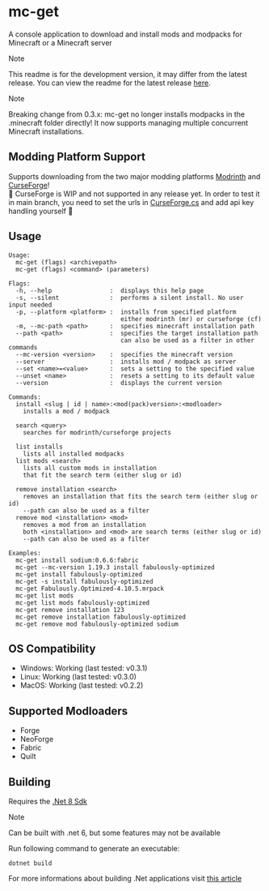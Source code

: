 # mc-get

A console application to download and install mods and modpacks for Minecraft or a Minecraft server

> [!NOTE]
> This readme is for the development version, it may differ from the latest release. You can view the readme for the latest release [here](../v0.3.1/readme.md).

> [!NOTE]
> Breaking change from 0.3.x: mc-get no longer installs modpacks in the .minecraft folder directly! It now supports managing multiple concurrent Minecraft installations.

## Modding Platform Support

Supports downloading from the two major modding platforms [Modrinth](https://modrinth.com/) and [CurseForge](https://www.curseforge.com/)!\
🚧 CurseForge is WIP and not supported in any release yet. In order to test it in main branch, you need to set the urls in [CurseForge.cs](MCGet/Platforms/CurseForge.cs) and add api key handling yourself 🚧


## Usage

    Usage:
      mc-get (flags) <archivepath>
      mc-get (flags) <command> (parameters)
    
    Flags:
      -h, --help                :  displays this help page
      -s, --silent              :  performs a silent install. No user input needed
      -p, --platform <platform> :  installs from specified platform
                                   either modrinth (mr) or curseforge (cf)
      -m, --mc-path <path>      :  specifies minecraft installation path
      --path <path>             :  specifies the target installation path
                                   can also be used as a filter in other commands
      --mc-version <version>    :  specifies the minecraft version
      --server                  :  installs mod / modpack as server
      --set <name>=<value>      :  sets a setting to the specified value
      --unset <name>            :  resets a setting to its default value
      --version                 :  displays the current version
    
    Commands:
      install <slug | id | name>:<mod(pack)version>:<modloader>
        installs a mod / modpack
    
      search <query>
        searches for modrinth/curseforge projects
    
      list installs
        lists all installed modpacks
      list mods <search>
        lists all custom mods in installation
        that fit the search term (either slug or id)
    
      remove installation <search>
        removes an installation that fits the search term (either slug or id)
        --path can also be used as a filter
      remove mod <installation> <mod>
        removes a mod from an installation
        both <installation> and <mod> are search terms (either slug or id)
        --path can also be used as a filter

    Examples:
      mc-get install sodium:0.6.6:fabric
      mc-get --mc-version 1.19.3 install fabulously-optimized
      mc-get install fabulously-optimized
      mc-get -s install fabulously-optimized
      mc-get Fabulously.Optimized-4.10.5.mrpack
      mc-get list mods
      mc-get list mods fabulously-optimized
      mc-get remove installation 123
      mc-get remove installation fabulously-optimized
      mc-get remove mod fabulously-optimized sodium

## OS Compatibility

 - Windows: Working (last tested: v0.3.1)
 - Linux: Working (last tested: v0.3.0)
 - MacOS: Working (last tested: v0.2.2)

## Supported Modloaders

 - Forge
 - NeoForge
 - Fabric
 - Quilt

## Building

Requires the [.Net 8 Sdk](https://dotnet.microsoft.com/en-us/download/dotnet/8.0)
> [!NOTE]
> Can be built with .net 6, but some features may not be available

Run following command to generate an executable:

    dotnet build

For more informations about building .Net applications visit [this article](https://learn.microsoft.com/en-us/dotnet/core/tools/dotnet-build)
